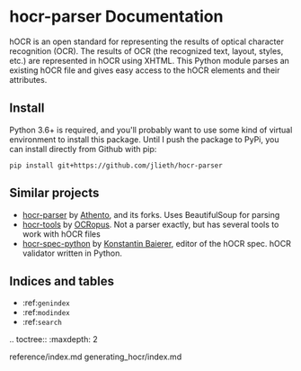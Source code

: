 # hocr-parser Documentation

hOCR is an open standard for representing the results of optical character
recognition (OCR). The results of OCR (the recognized text, layout, styles,
etc.) are represented in hOCR using XHTML. This Python module parses an
existing hOCR file and gives easy access to the hOCR elements and their
attributes.

## Install
Python 3.6+ is required, and you'll probably want to use some kind of
virtual environment to install this package. Until I push the package to
PyPi, you can install directly from Github with pip:

```
pip install git+https://github.com/jlieth/hocr-parser
```

## Similar projects
* [hocr-parser](https://github.com/athento/hocr-parser) by
  [Athento](https://github.com/athento), and its forks. Uses BeautifulSoup
  for parsing
* [hocr-tools](https://github.com/ocropus/hocr-tools) by
  [OCRopus](https://github.com/ocropus). Not a parser exactly, but has
  several tools to work with hOCR files
* [hocr-spec-python](https://github.com/kba/hocr-spec-python) by 
  [Konstantin Baierer](https://github.com/kba), editor of the hOCR spec.
  hOCR validator written in Python.

## Indices and tables
* :ref:`genindex`
* :ref:`modindex`
* :ref:`search`

.. toctree::
   :maxdepth: 2

   reference/index.md
   generating_hocr/index.md
